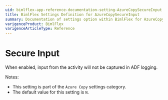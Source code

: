 ```yaml
---
uid: bimlflex-app-reference-documentation-setting-AzureCopySecureInput
title: BimlFlex Settings Definition for AzureCopySecureInput
summary: Documentation of settings option within BimlFlex for AzureCopySecureInput
varigenceProduct: BimlFlex
varigenceArticleType: Reference
---
```


# Secure Input

When enabled, input from the activity will not be captured in ADF logging.

Notes:

* This setting is part of the `Azure Copy` settings category.
* The default value for this setting is `N`.
